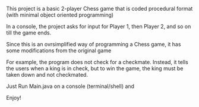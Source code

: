 This project is a basic 2-player Chess game that is coded
procedural format (with minimal object oriented programming)

In a console, the project asks for input for Player 1,
then Player 2, and so on till the game ends.

Since this is an ovrsimplified way of programming a Chess game,
it has some modifications from the original game

For example, the program does not check for a checkmate. Instead, 
it tells the users when a king is in check, but to win the game, 
the king must be taken down and not checkmated.

Just Run Main.java on a console (terminal/shell) and 

Enjoy!

